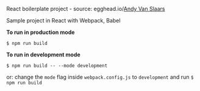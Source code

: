 React boilerplate project - source: egghead.io/[Andy Van Slaars](https://github.com/avanslaars)

Sample project in React with Webpack, Babel

**To run in production mode**  

`$ npm run build`

**To run in development mode**  

`$ npm run build -- --mode development`  
   
or: change the `mode` flag inside `webpack.config.js` to `development` and run `$ npm run build`  
